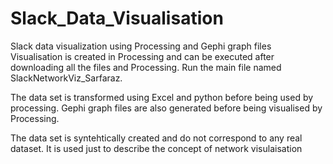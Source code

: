 # Slack_Data_Visualisation
Slack data visualization using Processing and Gephi graph files
Visualisation is created in Processing and can be executed after downloading all the files and Processing. Run the main file named
SlackNetworkViz_Sarfaraz.

The data set is transformed using Excel and python before being used by processing.
Gephi graph files are also generated before being visualised by Processing.

The data set is syntehtically created and do not correspond to any real dataset. It is used just to describe the concept of 
network visulaisation

